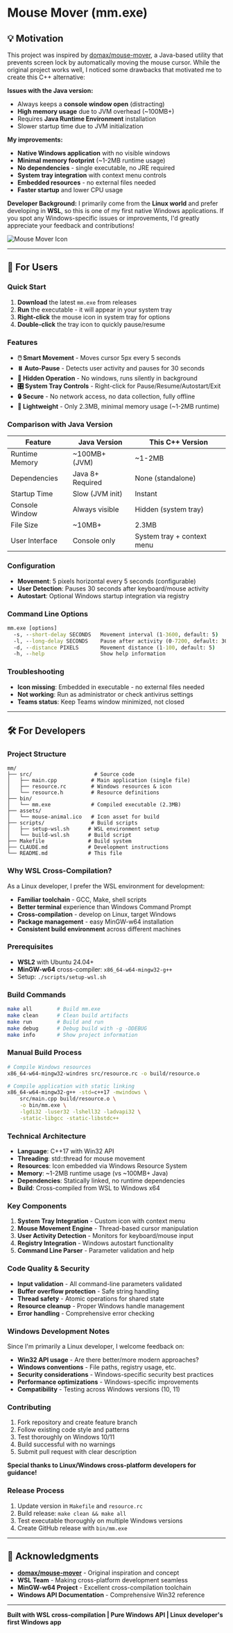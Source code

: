# Mouse Mover (mm.exe)

## 💡 Motivation

This project was inspired by [domax/mouse-mover](https://github.com/domax/mouse-mover), a Java-based utility that prevents screen lock by automatically moving the mouse cursor. While the original project works well, I noticed some drawbacks that motivated me to create this C++ alternative:

**Issues with the Java version:**
- Always keeps a **console window open** (distracting)
- **High memory usage** due to JVM overhead (~100MB+)
- Requires **Java Runtime Environment** installation
- Slower startup time due to JVM initialization

**My improvements:**
- **Native Windows application** with no visible windows
- **Minimal memory footprint** (~1-2MB runtime usage)
- **No dependencies** - single executable, no JRE required
- **System tray integration** with context menu controls
- **Embedded resources** - no external files needed
- **Faster startup** and lower CPU usage

**Developer Background:**
I primarily come from the **Linux world** and prefer developing in **WSL**, so this is one of my first native Windows applications. If you spot any Windows-specific issues or improvements, I'd greatly appreciate your feedback and contributions!

![Mouse Mover Icon](assets/mouse-animal.ico)

---

## 🎯 For Users

### Quick Start
1. **Download** the latest `mm.exe` from releases
2. **Run** the executable - it will appear in your system tray
3. **Right-click** the mouse icon in system tray for options
4. **Double-click** the tray icon to quickly pause/resume

### Features
- **🖱️ Smart Movement** - Moves cursor 5px every 5 seconds
- **⏸️ Auto-Pause** - Detects user activity and pauses for 30 seconds
- **👻 Hidden Operation** - No windows, runs silently in background
- **🎛️ System Tray Controls** - Right-click for Pause/Resume/Autostart/Exit
- **🔒 Secure** - No network access, no data collection, fully offline
- **💾 Lightweight** - Only 2.3MB, minimal memory usage (~1-2MB runtime)

### Comparison with Java Version

| Feature | Java Version | This C++ Version |
|---------|-------------|------------------|
| Runtime Memory | ~100MB+ (JVM) | ~1-2MB |
| Dependencies | Java 8+ Required | None (standalone) |
| Startup Time | Slow (JVM init) | Instant |
| Console Window | Always visible | Hidden (system tray) |
| File Size | ~10MB+ | 2.3MB |
| User Interface | Console only | System tray + context menu |

### Configuration
- **Movement**: 5 pixels horizontal every 5 seconds (configurable)
- **User Detection**: Pauses 30 seconds after keyboard/mouse activity
- **Autostart**: Optional Windows startup integration via registry

### Command Line Options
```cmd
mm.exe [options]
  -s, --short-delay SECONDS   Movement interval (1-3600, default: 5)
  -l, --long-delay SECONDS    Pause after activity (0-7200, default: 30)
  -d, --distance PIXELS       Movement distance (1-100, default: 5)
  -h, --help                  Show help information
```

### Troubleshooting
- **Icon missing**: Embedded in executable - no external files needed
- **Not working**: Run as administrator or check antivirus settings
- **Teams status**: Keep Teams window minimized, not closed

---

## 🛠️ For Developers

### Project Structure
```
mm/
├── src/                    # Source code
│   ├── main.cpp           # Main application (single file)
│   ├── resource.rc        # Windows resources & icon
│   └── resource.h         # Resource definitions
├── bin/
│   └── mm.exe             # Compiled executable (2.3MB)
├── assets/
│   └── mouse-animal.ico   # Icon asset for build
├── scripts/               # Build scripts
│   ├── setup-wsl.sh      # WSL environment setup
│   └── build-wsl.sh      # Build script
├── Makefile              # Build system
├── CLAUDE.md             # Development instructions
└── README.md             # This file
```

### Why WSL Cross-Compilation?

As a Linux developer, I prefer the WSL environment for development:
- **Familiar toolchain** - GCC, Make, shell scripts
- **Better terminal** experience than Windows Command Prompt
- **Cross-compilation** - develop on Linux, target Windows
- **Package management** - easy MinGW-w64 installation
- **Consistent build environment** across different machines

### Prerequisites
- **WSL2** with Ubuntu 24.04+
- **MinGW-w64** cross-compiler: `x86_64-w64-mingw32-g++`
- Setup: `./scripts/setup-wsl.sh`

### Build Commands
```bash
make all        # Build mm.exe
make clean      # Clean build artifacts
make run        # Build and run
make debug      # Debug build with -g -DDEBUG
make info       # Show project information
```

### Manual Build Process
```bash
# Compile Windows resources
x86_64-w64-mingw32-windres src/resource.rc -o build/resource.o

# Compile application with static linking
x86_64-w64-mingw32-g++ -std=c++17 -mwindows \
    src/main.cpp build/resource.o \
    -o bin/mm.exe \
    -lgdi32 -luser32 -lshell32 -ladvapi32 \
    -static-libgcc -static-libstdc++
```

### Technical Architecture
- **Language**: C++17 with Win32 API
- **Threading**: std::thread for mouse movement
- **Resources**: Icon embedded via Windows Resource System
- **Memory**: ~1-2MB runtime usage (vs ~100MB+ Java)
- **Dependencies**: Statically linked, no runtime dependencies
- **Build**: Cross-compiled from WSL to Windows x64

### Key Components
1. **System Tray Integration** - Custom icon with context menu
2. **Mouse Movement Engine** - Thread-based cursor manipulation
3. **User Activity Detection** - Monitors for keyboard/mouse input
4. **Registry Integration** - Windows autostart functionality
5. **Command Line Parser** - Parameter validation and help

### Code Quality & Security
- **Input validation** - All command-line parameters validated
- **Buffer overflow protection** - Safe string handling
- **Thread safety** - Atomic operations for shared state
- **Resource cleanup** - Proper Windows handle management
- **Error handling** - Comprehensive error checking

### Windows Development Notes

Since I'm primarily a Linux developer, I welcome feedback on:
- **Win32 API usage** - Are there better/more modern approaches?
- **Windows conventions** - File paths, registry usage, etc.
- **Security considerations** - Windows-specific security best practices
- **Performance optimizations** - Windows-specific improvements
- **Compatibility** - Testing across Windows versions (10, 11)

### Contributing
1. Fork repository and create feature branch
2. Follow existing code style and patterns  
3. Test thoroughly on Windows 10/11
4. Build successful with no warnings
5. Submit pull request with clear description

**Special thanks to Linux/Windows cross-platform developers for guidance!**

### Release Process
1. Update version in `Makefile` and `resource.rc`
2. Build release: `make clean && make all`
3. Test executable thoroughly on multiple Windows versions
4. Create GitHub release with `bin/mm.exe`

---

## 🙏 Acknowledgments

- **[domax/mouse-mover](https://github.com/domax/mouse-mover)** - Original inspiration and concept
- **WSL Team** - Making cross-platform development seamless
- **MinGW-w64 Project** - Excellent cross-compilation toolchain
- **Windows API Documentation** - Comprehensive Win32 reference

---

**Built with WSL cross-compilation | Pure Windows API | Linux developer's first Windows app**
